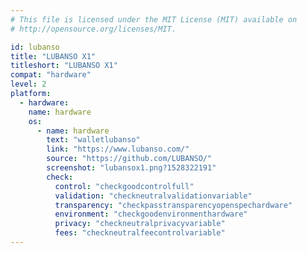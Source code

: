 ```yaml
---
# This file is licensed under the MIT License (MIT) available on
# http://opensource.org/licenses/MIT.

id: lubanso
title: "LUBANSO X1"
titleshort: "LUBANSO X1"
compat: "hardware"
level: 2
platform:
  - hardware:
    name: hardware
    os:
      - name: hardware
        text: "walletlubanso"
        link: "https://www.lubanso.com/"
        source: "https://github.com/LUBANSO/"
        screenshot: "lubansox1.png?1528322191"
        check:
          control: "checkgoodcontrolfull"
          validation: "checkneutralvalidationvariable"
          transparency: "checkpasstransparencyopenspechardware"
          environment: "checkgoodenvironmenthardware"
          privacy: "checkneutralprivacyvariable"
          fees: "checkneutralfeecontrolvariable"
---
```

